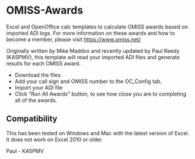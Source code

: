 # OMISS-Awards
Excel and OpenOffice calc templates to calculate OMISS awards based on imported ADI logs.
For more information on these awards and how to become a member, please visit https://www.omiss.net/

Originally written by Mike Maddox and recently updated by Paul Reedy (KA5PMV), this template will read your imported ADI files and generate results for each OMISS award.

* Download the files.  
* Add your call sign and OMISS number to the OC_Config tab, 
* Import your ADI file
* Click "Run All Awards" button, to see how close you are to completing all of the awards.

## Compatibility

This has been tested on Windows and Mac with the latest version of Excel.
It does not work on Excel 2010 or older.

Paul - KA5PMV
